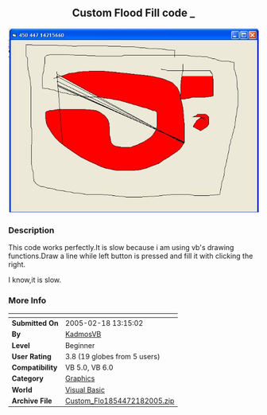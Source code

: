 ﻿<div align="center">

## Custom Flood Fill code \_

<img src="PIC20052181314153606.JPG">
</div>

### Description

This code works perfectly.It is slow because i am using vb's drawing functions.Draw a line while left button is pressed and fill it with clicking the right.

I know,it is slow.
 
### More Info
 


<span>             |<span>
---                |---
**Submitted On**   |2005-02-18 13:15:02
**By**             |[KadmosVB](https://github.com/Planet-Source-Code/PSCIndex/blob/master/ByAuthor/kadmosvb.md)
**Level**          |Beginner
**User Rating**    |3.8 (19 globes from 5 users)
**Compatibility**  |VB 5\.0, VB 6\.0
**Category**       |[Graphics](https://github.com/Planet-Source-Code/PSCIndex/blob/master/ByCategory/graphics__1-46.md)
**World**          |[Visual Basic](https://github.com/Planet-Source-Code/PSCIndex/blob/master/ByWorld/visual-basic.md)
**Archive File**   |[Custom\_Flo1854472182005\.zip](https://github.com/Planet-Source-Code/kadmosvb-custom-flood-fill-code__1-58988/archive/master.zip)








